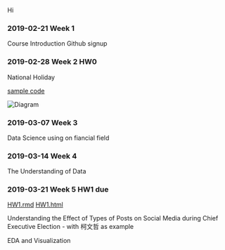 Hi



### 2019-02-21 Week 1
Course Introduction
Github signup

### 2019-02-28 Week 2  HW0
National Holiday

[sample code](https://github.com/MiccWan/Political-News-Analysis/blob/master/final_demo/final_report.ipynb/)

![Diagram](https://github.com/StegoHo/-/blob/master/Diagram.png)

### 2019-03-07 Week 3 
Data Science using on fiancial field

### 2019-03-14 Week 4 
The Understanding of Data

### 2019-03-21 Week 5  HW1 due
[HW1.rmd](https://github.com/StegoHo/CSX-4001/blob/master/HW1.rmd)
[HW1.html](https://stegoho.github.io/CSX-4001/HW1/HW1.html)
    
Understanding the Effect of Types of Posts on Social Media during Chief Executive Election - with 柯文哲 as example

EDA and Visualization

